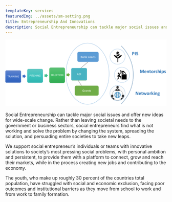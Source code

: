 ```yaml
---
templateKey: services
featuredImg: ../assets/sm-setting.png
title: Entrepreneurship And Innovations
description: Social Entrepreneurship can tackle major social issues and offer new ideas for wide-scale change...
---
```


![Entrepreneurship And Innovations](../assets/entre.png)

Social Entrepreneurship can tackle major social issues and offer new ideas for wide-scale change. Rather than leaving societal needs to the government or business sectors, social entrepreneurs find what is not working and solve the problem by changing the system, spreading the solution, and persuading entire societies to take new leaps.

We support social entrepreneur’s individuals or teams with innovative solutions to society’s most pressing social problems, with personal ambition and persistent, to provide them with a platform to connect, grow and reach their markets, while in the process creating new jobs and contributing to the economy.

The youth, who make up roughly 30 percent of the countries total population, have struggled with social and economic exclusion, facing poor outcomes and institutional barriers as they move from school to work and from work to family formation.
